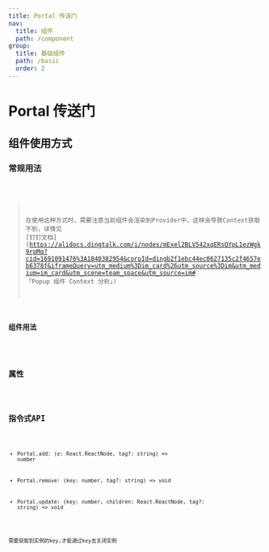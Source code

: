 ```yaml
---
title: Portal 传送门
nav:
  title: 组件
  path: /component
group:
  title: 基础组件
  path: /basic
  order: 2
---
```


# Portal 传送门

## 组件使用方式

### 常规用法
<code src="./__fixtures__/api.tsx" />

> 在使用这种方式时，需要注意当前组件会渲染到Provider中，这样会导致Context获取不到，详情见 [钉钉文档](https://alidocs.dingtalk.com/i/nodes/mExel2BLV542xqERsQYpL1ezWgk9rpMq?cid=1691091476%3A1840382954&corpId=dingb2f1ebc44ec0627135c2f4657eb6378f&iframeQuery=utm_medium%3Dim_card%26utm_source%3Dim&utm_medium=im_card&utm_scene=team_space&utm_source=im# 「Popup 组件 Context 分析」)

### 组件用法
<code src="./__fixtures__/basic.tsx" />


## 属性

<API hideTitle src="./index.ts"></API>

## 指令式API

- Portal.add: (e: React.ReactNode, tag?: string) => number

- Portal.remove: (key: number, tag?: string) => void

- Portal.update:  (key: number, children: React.ReactNode, tag?: string) => void

需要获取到实例的key,才能通过key去关闭实例
